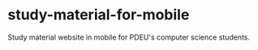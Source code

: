 # study-material-for-mobile
Study material website in mobile for PDEU's computer science students.  
